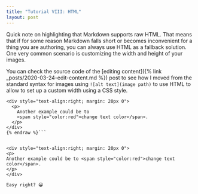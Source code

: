 ```yaml
---
title: "Tutorial VIII: HTML"
layout: post
---
```


Quick note on highlighting that Markdown supports raw HTML. That means that if for some reason Markdown falls short or becomes inconvenient for a thing you are authoring, you can always use HTML as a fallback solution. One very common scenario is customizing the width and height of your images.

You can check the source code of the [editing content]({% link _posts/2020-03-24-edit-content.md %}) post to see how I moved from the standard syntax for images using `![alt text](image path)` to use HTML to allow to set up a custom width using a CSS style.

```html{% raw %}
<div style="text-align:right; margin: 20px 0">
  <p>
    Another example could be to 
    <span style="color:red">change text color</span>.
  </p>
</div>
{% endraw %}```


<div style="text-align:right; margin: 20px 0">
<p>
Another example could be to <span style="color:red">change text color</span>.
</p>
</div>

Easy right? 😀
